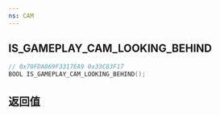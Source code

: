 ```yaml
---
ns: CAM
---
```

## IS_GAMEPLAY_CAM_LOOKING_BEHIND

```c
// 0x70FDA869F3317EA9 0x33C83F17
BOOL IS_GAMEPLAY_CAM_LOOKING_BEHIND();
```


## 返回值
